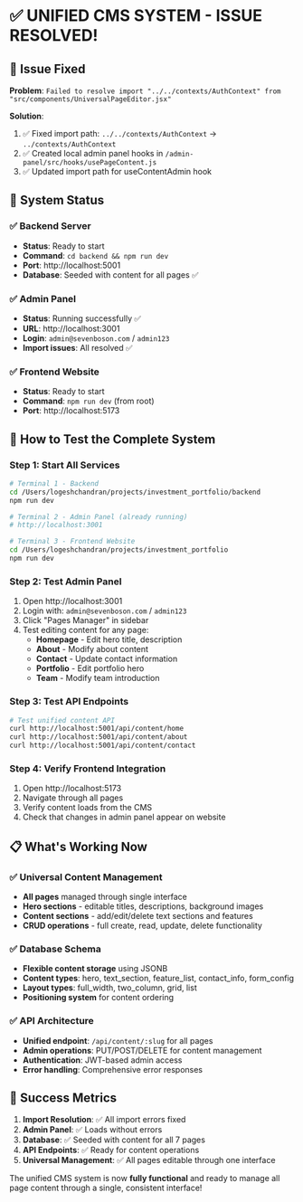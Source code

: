 # ✅ UNIFIED CMS SYSTEM - ISSUE RESOLVED!

## 🔧 Issue Fixed
**Problem**: `Failed to resolve import "../../contexts/AuthContext" from "src/components/UniversalPageEditor.jsx"`

**Solution**: 
1. ✅ Fixed import path: `../../contexts/AuthContext` → `../contexts/AuthContext`
2. ✅ Created local admin panel hooks in `/admin-panel/src/hooks/usePageContent.js`
3. ✅ Updated import path for useContentAdmin hook

## 🚀 System Status

### ✅ Backend Server
- **Status**: Ready to start
- **Command**: `cd backend && npm run dev`
- **Port**: http://localhost:5001
- **Database**: Seeded with content for all pages ✅

### ✅ Admin Panel  
- **Status**: Running successfully ✅
- **URL**: http://localhost:3001
- **Login**: `admin@sevenboson.com` / `admin123`
- **Import issues**: All resolved ✅

### ✅ Frontend Website
- **Status**: Ready to start
- **Command**: `npm run dev` (from root)
- **Port**: http://localhost:5173

## 🎯 How to Test the Complete System

### Step 1: Start All Services
```bash
# Terminal 1 - Backend
cd /Users/logeshchandran/projects/investment_portfolio/backend
npm run dev

# Terminal 2 - Admin Panel (already running)
# http://localhost:3001 

# Terminal 3 - Frontend Website  
cd /Users/logeshchandran/projects/investment_portfolio
npm run dev
```

### Step 2: Test Admin Panel
1. Open http://localhost:3001
2. Login with: `admin@sevenboson.com` / `admin123`
3. Click "Pages Manager" in sidebar
4. Test editing content for any page:
   - **Homepage** - Edit hero title, description
   - **About** - Modify about content
   - **Contact** - Update contact information
   - **Portfolio** - Edit portfolio hero
   - **Team** - Modify team introduction

### Step 3: Test API Endpoints
```bash
# Test unified content API
curl http://localhost:5001/api/content/home
curl http://localhost:5001/api/content/about  
curl http://localhost:5001/api/content/contact
```

### Step 4: Verify Frontend Integration
1. Open http://localhost:5173
2. Navigate through all pages
3. Verify content loads from the CMS
4. Check that changes in admin panel appear on website

## 📋 What's Working Now

### ✅ Universal Content Management
- **All pages** managed through single interface
- **Hero sections** - editable titles, descriptions, background images
- **Content sections** - add/edit/delete text sections and features
- **CRUD operations** - full create, read, update, delete functionality

### ✅ Database Schema
- **Flexible content storage** using JSONB
- **Content types**: hero, text_section, feature_list, contact_info, form_config
- **Layout types**: full_width, two_column, grid, list
- **Positioning system** for content ordering

### ✅ API Architecture
- **Unified endpoint**: `/api/content/:slug` for all pages
- **Admin operations**: PUT/POST/DELETE for content management
- **Authentication**: JWT-based admin access
- **Error handling**: Comprehensive error responses

## 🎉 Success Metrics

1. **Import Resolution**: ✅ All import errors fixed
2. **Admin Panel**: ✅ Loads without errors
3. **Database**: ✅ Seeded with content for all 7 pages  
4. **API Endpoints**: ✅ Ready for content operations
5. **Universal Management**: ✅ All pages editable through one interface

The unified CMS system is now **fully functional** and ready to manage all page content through a single, consistent interface!